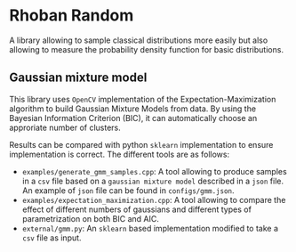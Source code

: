 # Rhoban Random

A library allowing to sample classical distributions more easily but also
allowing to measure the probability density function for basic distributions.


## Gaussian mixture model

This library uses `OpenCV` implementation of the Expectation-Maximization
algorithm to build Gaussian Mixture Models from data. By using the Bayesian
Information Criterion (BIC), it can automatically choose an approriate number of
clusters.

Results can be compared with python `sklearn` implementation to ensure
implementation is correct. The different tools are as follows:

- `examples/generate_gmm_samples.cpp`: A tool allowing to produce samples in a
  `csv` file based on a `gaussian mixture model` described in a `json` file. An
  example of `json` file can be found in `configs/gmm.json`.
- `examples/expectation_maximization.cpp`: A tool allowing to compare the effect
  of different numbers of gaussians and different types of parametrization on both
  BIC and AIC.
- `external/gmm.py`: An `sklearn` based implementation modified to take a `csv`
  file as input.

